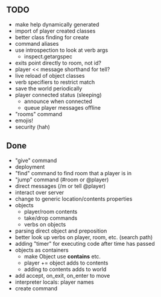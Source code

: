 TODO
----

* make help dynamically generated
* import of player created classes
* better class finding for create
* command aliases
* use introspection to look at verb args
  * inspect.getargspec
* exits point directly to room, not id?
* player << message shorthand for tell?
* live reload of object classes
* verb specifiers to restrict match
* save the world periodically
* player connected status (sleeping)
  * announce when connected
  * queue player messages offline
* "rooms" command
* emojis!
* security (hah)

Done
----

* "give" command
* deployment
* "find" command to find room that a player is in
* "jump" command (#room or @player)
* direct messages (/m or tell @player)
* interact over server
* change to generic location/contents properties
* objects
  * player/room contents
  * take/drop commands
  * verbs on objects
* parsing direct object and preposition
* better look up verbs on player, room, etc. (search path)
* adding "timer" for executing code after time has passed
* objects as containers
  * make Object use __contains__ etc.
  * player += object adds to contents
  * adding to contents adds to world
* add accept, on_exit, on_enter to move
* interpreter locals: player names
* create command
